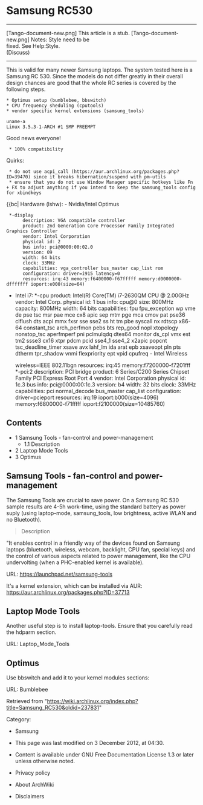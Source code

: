 Samsung RC530
=============

  ------------------------ ------------------------ ------------------------
  [Tango-document-new.png] This article is a stub.  [Tango-document-new.png]
                           Notes: Style need to be  
                           fixed. See Help:Style.   
                           (Discuss)                
  ------------------------ ------------------------ ------------------------

This is valid for many newer Samsung laptops. The system tested here is
a Samsung RC 530. Since the models do not differ greatly in their
overall design chances are good that the whole RC series is covered by
the following steps.

    * Optimus setup (bumblebee, bbswitch)
    * CPU frequency sheduling (cputools)
    * vendor specific kernel extensions (samsung_tools)

    uname-a                                                                                                                       Linux 3.5.3-1-ARCH #1 SMP PREEMPT 

Good news everyone!

     * 100% compatibility

Quirks:

     * do not use acpi_call (https://aur.archlinux.org/packages.php?ID=39470) since it breaks hibernation/suspend with pm-utils
     * ensure that you do not use Window Manager specific hotkeys like Fn + FX to adjust anything if you intend to keep the samsung_tools config for xbindkeys

{{bc| Hardware (lshw): - Nvidia/Intel Optimus

     *-display               
          description: VGA compatible controller
          product: 2nd Generation Core Processor Family Integrated Graphics Controller
          vendor: Intel Corporation
          physical id: 2
          bus info: pci@0000:00:02.0
          version: 09
          width: 64 bits
          clock: 33MHz
          capabilities: vga_controller bus_master cap_list rom
          configuration: driver=i915 latency=0
          resources: irq:43 memory:f6400000-f67fffff memory:d0000000-dfffffff ioport:e000(size=64)

- Intel i7: *-cpu product: Intel(R) Core(TM) i7-2630QM CPU @ 2.00GHz
vendor: Intel Corp. physical id: 1 bus info: cpu@0 size: 800MHz
capacity: 800MHz width: 64 bits capabilities: fpu fpu_exception wp vme
de pse tsc msr pae mce cx8 apic sep mtrr pge mca cmov pat pse36 clflush
dts acpi mmx fxsr sse sse2 ss ht tm pbe syscall nx rdtscp x86-64
constant_tsc arch_perfmon pebs bts rep_good nopl xtopology nonstop_tsc
aperfmperf pni pclmulqdq dtes64 monitor ds_cpl vmx est tm2 ssse3 cx16
xtpr pdcm pcid sse4_1 sse4_2 x2apic popcnt tsc_deadline_timer xsave avx
lahf_lm ida arat epb xsaveopt pln pts dtherm tpr_shadow vnmi
flexpriority ept vpid cpufreq <nowki> - Intel Wireless

    wireless=IEEE 802.11bgn
                   resources: irq:45 memory:f7200000-f7201fff
           *-pci:2
                description: PCI bridge
                product: 6 Series/C200 Series Chipset Family PCI Express Root Port 4
                vendor: Intel Corporation
                physical id: 1c.3
                bus info: pci@0000:00:1c.3
                version: b4
                width: 32 bits
                clock: 33MHz
                capabilities: pci normal_decode bus_master cap_list
                configuration: driver=pcieport
                resources: irq:19 ioport:b000(size=4096) memory:f6800000-f71fffff ioport:f2100000(size=10485760)

</nowiki>

  

Contents
--------

-   1 Samsung Tools - fan-control and power-management
    -   1.1 Description
-   2 Laptop Mode Tools
-   3 Optimus

Samsung Tools - fan-control and power-management
------------------------------------------------

The Samsung Tools are crucial to save power. On a Samsung RC 530 sample
results are 4-5h work-time, using the standard battery as power suply
(using laptop-mode, samsung_tools, low brightness, active WLAN and no
Bluetooth).

> Description

"It enables control in a friendly way of the devices found on Samsung
laptops (bluetooth, wireless, webcam, backlight, CPU fan, special keys)
and the control of various aspects related to power management, like the
CPU undervolting (when a PHC-enabled kernel is available).

URL: https://launchpad.net/samsung-tools

It's a kernel extension, which can be installed via AUR:
https://aur.archlinux.org/packages.php?ID=37713

Laptop Mode Tools
-----------------

Another useful step is to install laptop-tools. Ensure that you
carefully read the hdparm section.

URL: Laptop_Mode_Tools

Optimus
-------

Use bbswitch and add it to your kernel modules sections:

URL: Bumblebee

Retrieved from
"https://wiki.archlinux.org/index.php?title=Samsung_RC530&oldid=237831"

Category:

-   Samsung

-   This page was last modified on 3 December 2012, at 04:30.
-   Content is available under GNU Free Documentation License 1.3 or
    later unless otherwise noted.
-   Privacy policy
-   About ArchWiki
-   Disclaimers

